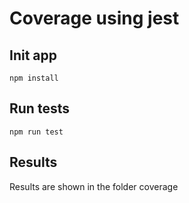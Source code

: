 # Coverage using jest

## Init app

```
npm install
```

## Run tests

```
npm run test
```

## Results

Results are shown in the folder coverage